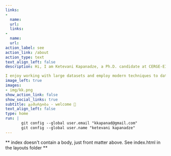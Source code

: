 ```yaml
---
links:
- 
  name: 
  url: 
  links:
- 
  name: 
  url: 
action_label: see
action_link: /about
action_type: text
text_align_left: false
description: Hi, I am Ketevani Kapanadze, a Ph.D. candidate at CERGE-EI, Prague. I am participating in the 2022–2023 academic job market. My research interests lie in economic geography, urban & regional economics, and European integration. Currently, I became interested in covid economics. 

I enjoy working with large datasets and employ modern techniques to data scrape and create databases from open sources. I also work with remotely sensed images and use unconventional data sources for economic analysis - daytime & nighttime satellite images.
image_left: true
images:
- img/kk.png
show_action_link: false
show_social_links: true
subtitle: გამარჯობა - welcome 🤝
text_align_left: false
type: home
run: |
       git config --global user.email "kkapanad@gmail.com"
       git config --global user.name "ketevani kapanadze"
---
```


** index doesn't contain a body, just front matter above.
See index.html in the layouts folder **
